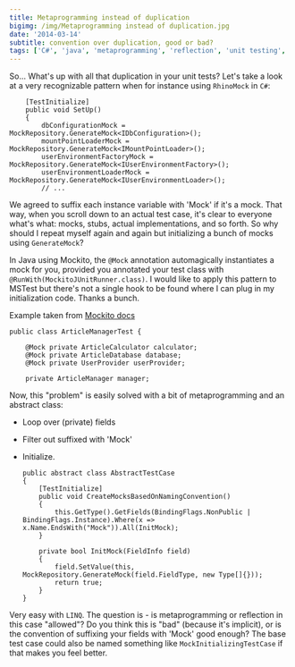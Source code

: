 ```yaml
---
title: Metaprogramming instead of duplication
bigimg: /img/Metaprogramming instead of duplication.jpg
date: '2014-03-14'
subtitle: convention over duplication, good or bad?
tags: ['C#', 'java', 'metaprogramming', 'reflection', 'unit testing', 'mocking' ]
---
```


So... What's up with all that duplication in your unit tests? Let's take a look at a very recognizable pattern when for instance using `RhinoMock` in `C#`:

        [TestInitialize]
        public void SetUp()
        {
            dbConfigurationMock = MockRepository.GenerateMock<IDbConfiguration>();
            mountPointLoaderMock = MockRepository.GenerateMock<IMountPointLoader>();
            userEnvironmentFactoryMock = MockRepository.GenerateMock<IUserEnvironmentFactory>();
            userEnvironmentLoaderMock = MockRepository.GenerateMock<IUserEnvironmentLoader>();
            // ...

We agreed to suffix each instance variable with 'Mock' if it's a mock. That way, when you scroll down to an actual test case, it's clear to everyone what's what: mocks, stubs, actual implementations, and so forth. So why should I repeat myself again and again but initializing a bunch of mocks using `GenerateMock`? 

In Java using Mockito, the `@Mock` annotation automagically instantiates a mock for you, provided you annotated your test class with `@RunWith(MockitoJUnitRunner.class)`. I would like to apply this pattern to MSTest but there's not a single hook to be found where I can plug in my initialization code. Thanks a bunch. 

Example taken from [Mockito docs](http://docs.mockito.googlecode.com/)

	public class ArticleManagerTest {
	   
	    @Mock private ArticleCalculator calculator;
	    @Mock private ArticleDatabase database;
	    @Mock private UserProvider userProvider;
	   
	    private ArticleManager manager;

Now, this "problem" is easily solved with a bit of metaprogramming and an abstract class:

  - Loop over (private) fields
  - Filter out suffixed with 'Mock'
  - Initialize.

        public abstract class AbstractTestCase
        {
            [TestInitialize]
            public void CreateMocksBasedOnNamingConvention()
            {
                this.GetType().GetFields(BindingFlags.NonPublic | BindingFlags.Instance).Where(x => x.Name.EndsWith("Mock")).All(InitMock);
            }

            private bool InitMock(FieldInfo field)
            {
                field.SetValue(this, MockRepository.GenerateMock(field.FieldType, new Type[]{}));
                return true;
            }
        }

Very easy with `LINQ`. The question is - is metaprogramming or reflection in this case "allowed"? Do you think this is "bad" (because it's implicit), or is the convention of suffixing your fields with 'Mock' good enough? The base test case could also be named something like `MockInitializingTestCase` if that makes you feel better. 
